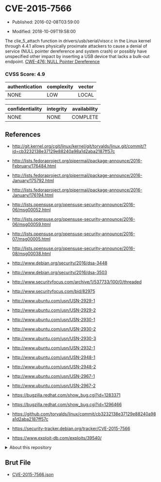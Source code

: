 # CVE-2015-7566

- Published: 2016-02-08T03:59:00

- Modified: 2018-10-09T19:58:00

The clie_5_attach function in drivers/usb/serial/visor.c in the Linux kernel through 4.4.1 allows physically proximate attackers to cause a denial of service (NULL pointer dereference and system crash) or possibly have unspecified other impact by inserting a USB device that lacks a bulk-out endpoint. <a href="http://cwe.mitre.org/data/definitions/476.html">CWE-476: NULL Pointer Dereference</a>

### CVSS Score: **4.9**

| authentication | complexity | vector |
| --- | --- | --- |
| NONE | LOW | LOCAL |

| confidentiality | integrity | availability |
| --- | --- | --- |
| NONE | NONE | COMPLETE |

## References

* http://git.kernel.org/cgit/linux/kernel/git/torvalds/linux.git/commit/?id=cb3232138e37129e88240a98a1d2aba2187ff57c

* http://lists.fedoraproject.org/pipermail/package-announce/2016-February/176484.html

* http://lists.fedoraproject.org/pipermail/package-announce/2016-January/175792.html

* http://lists.fedoraproject.org/pipermail/package-announce/2016-January/176194.html

* http://lists.opensuse.org/opensuse-security-announce/2016-06/msg00052.html

* http://lists.opensuse.org/opensuse-security-announce/2016-06/msg00059.html

* http://lists.opensuse.org/opensuse-security-announce/2016-07/msg00005.html

* http://lists.opensuse.org/opensuse-security-announce/2016-08/msg00038.html

* http://www.debian.org/security/2016/dsa-3448

* http://www.debian.org/security/2016/dsa-3503

* http://www.securityfocus.com/archive/1/537733/100/0/threaded

* http://www.securityfocus.com/bid/82975

* http://www.ubuntu.com/usn/USN-2929-1

* http://www.ubuntu.com/usn/USN-2929-2

* http://www.ubuntu.com/usn/USN-2930-1

* http://www.ubuntu.com/usn/USN-2930-2

* http://www.ubuntu.com/usn/USN-2930-3

* http://www.ubuntu.com/usn/USN-2932-1

* http://www.ubuntu.com/usn/USN-2948-1

* http://www.ubuntu.com/usn/USN-2948-2

* http://www.ubuntu.com/usn/USN-2967-1

* http://www.ubuntu.com/usn/USN-2967-2

* https://bugzilla.redhat.com/show_bug.cgi?id=1283371

* https://bugzilla.redhat.com/show_bug.cgi?id=1296466

* https://github.com/torvalds/linux/commit/cb3232138e37129e88240a98a1d2aba2187ff57c

* https://security-tracker.debian.org/tracker/CVE-2015-7566

* https://www.exploit-db.com/exploits/39540/

<details>
<summary>About this repository</summary> 

  This repository is part of the project [Live Hack CVE](https://github.com/Live-Hack-CVE). Main website can be found [www.live-hack.org](https://www.live-hack.org) 
  
  Made by [Sn0wAlice](https://github.com/Sn0wAlice) for the people that care about security and need to have a feed of the latest CVEs. Hope you enjoy it, don't forget to star the repo and follow me on [Twitter](https://twitter.com/Sn0wAlice) and [Github](https://github.com/Sn0wAlice). And that is my [personnal website](https://www.alice-snow.me/)

  - [Home Page](https://github.com/Live-Hack-CVE)
  - [Framework](https://github.com/Live-Hack-CVE/cve-framework)
  - [CVE database](https://github.com/Live-Hack-CVE/full_database)
  - [Changelog](https://github.com/Live-Hack-CVE/Changelog)
</details>

## Brut File

* [CVE-2015-7566.json](https://raw.githubusercontent.com/Live-Hack-CVE/full_database/main/cves/2015/CVE-2015-7566.json)

